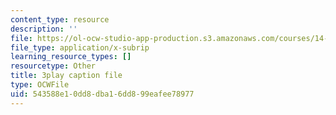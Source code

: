 ```yaml
---
content_type: resource
description: ''
file: https://ol-ocw-studio-app-production.s3.amazonaws.com/courses/14-01sc-principles-of-microeconomics-fall-2011/543588e10dd8dba16dd899eafee78977_Q4iKuKAjzK0.srt
file_type: application/x-subrip
learning_resource_types: []
resourcetype: Other
title: 3play caption file
type: OCWFile
uid: 543588e1-0dd8-dba1-6dd8-99eafee78977
---
```

